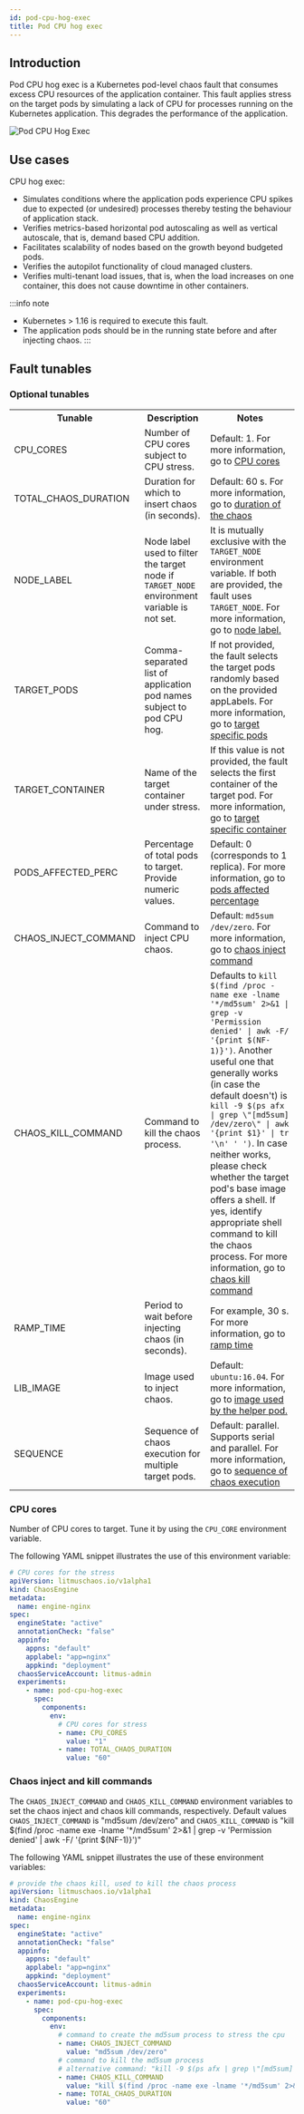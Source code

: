 ```yaml
---
id: pod-cpu-hog-exec
title: Pod CPU hog exec
---
```

## Introduction

Pod CPU hog exec is a Kubernetes pod-level chaos fault that consumes excess CPU resources of the application container. This fault applies stress on the target pods by simulating a lack of CPU for processes running on the Kubernetes application. This degrades the performance of the application. 

![Pod CPU Hog Exec](./static/images/pod-cpu-hog-exec.png)

## Use cases

CPU hog exec:
- Simulates conditions where the application pods experience CPU spikes due to expected (or undesired) processes thereby testing the behaviour of application stack.
- Verifies metrics-based horizontal pod autoscaling as well as vertical autoscale, that is, demand based CPU addition. 
- Facilitates scalability of nodes based on the growth beyond budgeted pods. 
- Verifies the autopilot functionality of cloud managed clusters. 
- Verifies multi-tenant load issues, that is, when the load increases on one container, this does not cause downtime in other containers. 


:::info note
- Kubernetes > 1.16 is required to execute this fault.
- The application pods should be in the running state before and after injecting chaos.
:::

## Fault tunables

  <h3>Optional tunables</h3>
    <table>
      <tr>
        <th> Tunable </th>
        <th> Description </th>
        <th> Notes </th>
      </tr>
      <tr>
        <td> CPU_CORES </td>
        <td> Number of CPU cores subject to CPU stress. </td>
        <td> Default: 1. For more information, go to <a href="https://developer.harness.io/docs/chaos-engineering/chaos-faults/kubernetes/pod/pod-cpu-hog-exec#cpu-cores">CPU cores</a> </td>
      </tr>
      <tr>
        <td> TOTAL_CHAOS_DURATION </td>
        <td> Duration for which to insert chaos (in seconds). </td>
        <td> Default: 60 s. For more information, go to <a href="https://developer.harness.io/docs/chaos-engineering/chaos-faults/common-tunables-for-all-faults#duration-of-the-chaos">duration of the chaos</a></td>
      </tr>
      <tr>
        <td> NODE_LABEL </td>
        <td> Node label used to filter the target node if <code>TARGET_NODE</code> environment variable is not set. </td>
        <td> It is mutually exclusive with the <code>TARGET_NODE</code> environment variable. If both are provided, the fault uses <code>TARGET_NODE</code>. For more information, go to <a href="../node/common-tunables-for-node-faults#target-nodes-with-labels">node label.</a></td>
      </tr>
      <tr>
        <td> TARGET_PODS </td>
        <td> Comma-separated list of application pod names subject to pod CPU hog.</td>
        <td> If not provided, the fault selects the target pods randomly based on the provided appLabels. For more information, go to <a href="https://developer.harness.io/docs/chaos-engineering/chaos-faults/kubernetes/pod/common-tunables-for-pod-faults#target-specific-pods">target specific pods</a></td>
      </tr> 
      <tr> 
        <td> TARGET_CONTAINER </td>
        <td> Name of the target container under stress. </td>
        <td> If this value is not provided, the fault selects the first container of the target pod. For more information, go to <a href="https://developer.harness.io/docs/chaos-engineering/chaos-faults/kubernetes/pod/common-tunables-for-pod-faults#target-specific-container">target specific container</a> </td>
      </tr> 
      <tr>
        <td> PODS_AFFECTED_PERC </td>
        <td> Percentage of total pods to target. Provide numeric values. </td>
        <td> Default: 0 (corresponds to 1 replica). For more information, go to <a href="https://developer.harness.io/docs/chaos-engineering/chaos-faults/kubernetes/pod/common-tunables-for-pod-faults#pod-affected-percentage">pods affected percentage </a> </td>
      </tr>
      <tr>
        <td> CHAOS_INJECT_COMMAND </td>
        <td> Command to inject CPU chaos. </td>
        <td> Default: <code>md5sum /dev/zero</code>. For more information, go to <a href="https://developer.harness.io/docs/chaos-engineering/chaos-faults/kubernetes/pod/pod-cpu-hog-exec#chaos-inject-and-kill-commands">chaos inject command</a></td>
      </tr>
      <tr>
        <td> CHAOS_KILL_COMMAND </td>
        <td> Command to kill the chaos process. </td>
        <td> Defaults to <code>kill $(find /proc -name exe -lname '*/md5sum' 2>&1 | grep -v 'Permission denied' | awk -F/ '&#123;print $(NF-1)&#125;')</code>. Another useful one that generally works (in case the default doesn't) is <code>kill -9 $(ps afx | grep \"[md5sum] /dev/zero\" | awk '&#123;print $1&#125;' | tr '\n' ' ')</code>. In case neither works, please check whether the target pod's base image offers a shell. If yes, identify appropriate shell command to kill the chaos process. For more information, go to <a href="https://developer.harness.io/docs/chaos-engineering/chaos-faults/kubernetes/pod/pod-cpu-hog-exec#chaos-inject-and-kill-commands">chaos kill command</a></td>
      </tr>
      <tr>
        <td> RAMP_TIME </td>
        <td> Period to wait before injecting chaos (in seconds). </td>
        <td> For example, 30 s. For more information, go to <a href="https://developer.harness.io/docs/chaos-engineering/chaos-faults/common-tunables-for-all-faults#ramp-time">ramp time</a></td>
      </tr>
      <tr>
        <td> LIB_IMAGE </td>
        <td> Image used to inject chaos. </td>
        <td> Default: <code>ubuntu:16.04</code>. For more information, go to <a href = "../../common-tunables-for-all-faults#image-used-by-the-helper-pod">image used by the helper pod.</a></td>
      </tr>
      <tr>
        <td> SEQUENCE </td>
        <td> Sequence of chaos execution for multiple target pods. </td>
        <td> Default: parallel. Supports serial and parallel. For more information, go to <a href="https://developer.harness.io/docs/chaos-engineering/chaos-faults/common-tunables-for-all-faults#sequence-of-chaos-execution">sequence of chaos execution</a></td>
      </tr>
    </table>


### CPU cores

Number of CPU cores to target. Tune it by using the `CPU_CORE` environment variable. 

The following YAML snippet illustrates the use of this environment variable:

[embedmd]: # "./static/manifests/pod-cpu-hog-exec/cpu-cores.yaml yaml"

```yaml
# CPU cores for the stress
apiVersion: litmuschaos.io/v1alpha1
kind: ChaosEngine
metadata:
  name: engine-nginx
spec:
  engineState: "active"
  annotationCheck: "false"
  appinfo:
    appns: "default"
    applabel: "app=nginx"
    appkind: "deployment"
  chaosServiceAccount: litmus-admin
  experiments:
    - name: pod-cpu-hog-exec
      spec:
        components:
          env:
            # CPU cores for stress
            - name: CPU_CORES
              value: "1"
            - name: TOTAL_CHAOS_DURATION
              value: "60"
```

### Chaos inject and kill commands

The `CHAOS_INJECT_COMMAND` and `CHAOS_KILL_COMMAND` environment variables to set the chaos inject and chaos kill commands, respectively.
Default values `CHAOS_INJECT_COMMAND` is "md5sum /dev/zero" and `CHAOS_KILL_COMMAND` is "kill $(find /proc -name exe -lname '\*/md5sum' 2>&1 | grep -v 'Permission denied' | awk -F/ '{print $(NF-1)}')"

The following YAML snippet illustrates the use of these environment variables:

[embedmd]: # "./static/manifests/pod-cpu-hog-exec/inject-and-kill-commands.yaml yaml"

```yaml
# provide the chaos kill, used to kill the chaos process
apiVersion: litmuschaos.io/v1alpha1
kind: ChaosEngine
metadata:
  name: engine-nginx
spec:
  engineState: "active"
  annotationCheck: "false"
  appinfo:
    appns: "default"
    applabel: "app=nginx"
    appkind: "deployment"
  chaosServiceAccount: litmus-admin
  experiments:
    - name: pod-cpu-hog-exec
      spec:
        components:
          env:
            # command to create the md5sum process to stress the cpu
            - name: CHAOS_INJECT_COMMAND
              value: "md5sum /dev/zero"
            # command to kill the md5sum process
            # alternative command: "kill -9 $(ps afx | grep \"[md5sum] /dev/zero\" | awk '{print$1}' | tr '\n' ' ')"
            - name: CHAOS_KILL_COMMAND
              value: "kill $(find /proc -name exe -lname '*/md5sum' 2>&1 | grep -v 'Permission denied' | awk -F/ '{print $(NF-1)}')"
            - name: TOTAL_CHAOS_DURATION
              value: "60"
```
